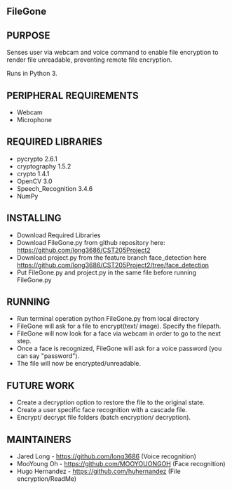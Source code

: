 FileGone
--------

PURPOSE
-------
Senses user via webcam and voice command to enable file encryption to render file unreadable, preventing remote file encryption.

Runs in Python 3.

PERIPHERAL REQUIREMENTS
-----------------------
* Webcam
* Microphone

REQUIRED LIBRARIES
------------------
* pycrypto 2.6.1
* cryptography 1.5.2
* crypto 1.4.1
* OpenCV 3.0
* Speech_Recognition 3.4.6
* NumPy

INSTALLING
----------
* Download Required Libraries
* Download FileGone.py from github repository here: https://github.com/long3686/CST205Project2
* Download project.py from the feature branch face_detection here https://github.com/long3686/CST205Project2/tree/face_detection
* Put FileGone.py and project.py in the same file before running FileGone.py

RUNNING
-------
* Run terminal operation python FileGone.py from local directory
* FileGone will ask for a file to encrypt(text/ image). Specify the filepath.
* FileGone will now look for a face via webcam in order to go to the next step.
* Once a face is recognized, FileGone will ask for a voice password (you can say "password").
* The file will now be encrypted/unreadable.

FUTURE WORK
-----------
* Create a decryption option to restore the file to the original state.
* Create a user specific face recognition with a cascade file.
* Encrypt/ decrypt file folders (batch encryption/ decryption).

MAINTAINERS
-----------
* Jared Long - https://github.com/long3686 (Voice recognition)
* MooYoung Oh - https://github.com/MOOYOUONGOH (Face recognition)
* Hugo Hernandez - https://github.com/huhernandez (File encryption/ReadMe)
